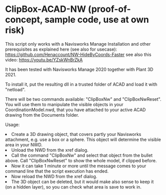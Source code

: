 # ClipBox-ACAD-NW (proof-of-concept, sample code, use at own risk)
This script only works with a Navisworks Manage Installation and other prerequisites as explained here (see also for usecase):
https://github.com/Henaccount/NW-HideByCoords-Faster see also this video: https://youtu.be/YZskWnBrZkA

It has been tested with Navisworks Manage 2020 together with Plant 3D 2021.

To install it, put the resulting dll in a trusted folder of ACAD and load it with "netload".

There will be two commands available: "ClipBoxNw" and "ClipBoxNwReset".
You will use them to manipulate the visible objects in your CoordinationModel.nwd, that you have attached to your active ACAD drawing from the Documents folder.

Usage:
<li>Create a 3D drawing object, that covers partly your Navisworks attachment, e.g. use a box or a sphere. This object will determine the visible area in your NWD.
  <li>Unload the NWD from the xref dialog.
    <li>Call the command "ClipBoxNw" and select that object from the bullet above. Call "ClipBoxNwReset" to show the whole model, if clipped before.
      <li>Now it can take 1 minute or more until the message comes to your command line that the script execution has ended.
        <li>Now reload the NWD from the xref dialog.
          <li>The 3D object can be deleted, but it would make also sense to keep it (on a hidden layer), so you can check what area is save to work in.

